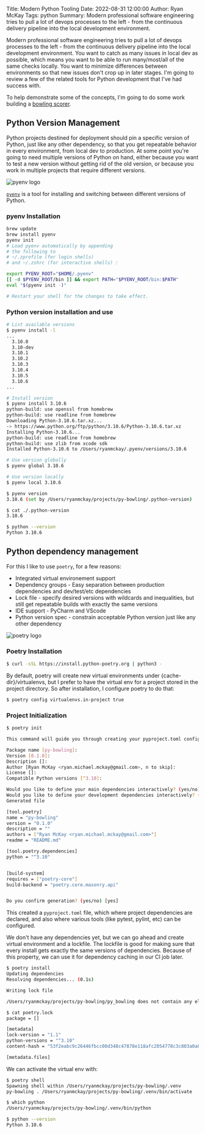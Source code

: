 Title: Modern Python Tooling
Date: 2022-08-31 12:00:00
Author: Ryan McKay
Tags: python
Summary: Modern professional software engineering tries to pull a lot of devops processes to the left - from the continuous delivery pipeline into the local development environment. 


Modern professional software engineering tries to pull a lot of devops processes to the left - from the continuous delivery pipeline into the local development environment. 
You want to catch as many issues in local dev as possible, which means you want to be able to run many/most/all of the same checks locally.
You want to minimize differences between environments so that new issues don't crop up in later stages.
I'm going to review a few of the related tools for Python development that I've had success with.

To help demonstrate some of the concepts, I'm going to do some work building a [bowling scorer](https://kata-log.rocks/bowling-game-kata).

## Python Version Management
Python projects destined for deployment should pin a specific version of Python, just like any other dependency, so that you get repeatable behavior in every environment, from local dev to production. 
At some point you're going to need multiple versions of Python on hand, either because you want to test a new version without getting rid of the old version, or because you work in multiple projects that require different versions.

![pyenv logo]({static}/images/pyenv-logo.png "pyenv")

[`pyenv`](https://github.com/pyenv/pyenv) is a tool for installing and switching between different versions of Python.
### pyenv Installation
``` bash
brew update
brew install pyenv
pyenv init
# Load pyenv automatically by appending
# the following to
# ~/.zprofile (for login shells)
# and ~/.zshrc (for interactive shells) :

export PYENV_ROOT="$HOME/.pyenv"
[[ -d $PYENV_ROOT/bin ]] && export PATH="$PYENV_ROOT/bin:$PATH"
eval "$(pyenv init -)"

# Restart your shell for the changes to take effect.
```

### Python version installation and use
``` bash
# List available versions
$ pyenv install -l
...
  3.10.0
  3.10-dev
  3.10.1
  3.10.2
  3.10.3
  3.10.4
  3.10.5
  3.10.6
...

# Install version
$ pyenv install 3.10.6
python-build: use openssl from homebrew
python-build: use readline from homebrew
Downloading Python-3.10.6.tar.xz...
-> https://www.python.org/ftp/python/3.10.6/Python-3.10.6.tar.xz
Installing Python-3.10.6...
python-build: use readline from homebrew
python-build: use zlib from xcode sdk
Installed Python-3.10.6 to /Users/ryanmckay/.pyenv/versions/3.10.6

# Use version globally
$ pyenv global 3.10.6

# Use version locally
$ pyenv local 3.10.6

$ pyenv version
3.10.6 (set by /Users/ryanmckay/projects/py-bowling/.python-version)

$ cat ./.python-version
3.10.6

$ python --version
Python 3.10.6
```

## Python dependency management
For this I like to use `poetry`, for a few reasons:  

* Integrated virtual environement support
* Dependency groups - Easy separation between production dependencies and dev/test/etc dependencies
* Lock file - specify desired versions with wildcards and inequalities, but still get repeatable builds with exactly the same versions
* IDE support - PyCharm and VScode
* Python version spec - constrain acceptable Python version just like any other dependency

![poetry logo]({static}/images/poetry-logo-origami.png "poetry")

### Poetry Installation
``` bash
$ curl -sSL https://install.python-poetry.org | python3 -
```
By default, poetry will create new virtual environments under {cache-dir}/virtualenvs, 
but I prefer to have the virtual env for a project stored in the project directory.
So after installation, I configure poetry to do that:
``` bash
$ poetry config virtualenvs.in-project true
```

### Project Initialization
``` bash
$ poetry init

This command will guide you through creating your pyproject.toml config.

Package name [py-bowling]:
Version [0.1.0]:
Description []:
Author [Ryan McKay <ryan.michael.mckay@gmail.com>, n to skip]:
License []:
Compatible Python versions [^3.10]:

Would you like to define your main dependencies interactively? (yes/no) [yes] no
Would you like to define your development dependencies interactively? (yes/no) [yes] no
Generated file

[tool.poetry]
name = "py-bowling"
version = "0.1.0"
description = ""
authors = ["Ryan McKay <ryan.michael.mckay@gmail.com>"]
readme = "README.md"

[tool.poetry.dependencies]
python = "^3.10"


[build-system]
requires = ["poetry-core"]
build-backend = "poetry.core.masonry.api"


Do you confirm generation? (yes/no) [yes]
```

This created a `pyproject.toml` file, which where project dependencies are declared, and also where various tools (like pytest, pylint, etc) can be configured.

We don't have any dependencies yet, but we can go ahead and create virtual environment and a lockfile. 
The lockfile is good for making sure that every install gets exactly the same versions of dependencies.
Because of this property, we can use it for dependency caching in our CI job later.
``` bash
$ poetry install
Updating dependencies
Resolving dependencies... (0.1s)

Writing lock file

/Users/ryanmckay/projects/py-bowling/py_bowling does not contain any element

$ cat poetry.lock
package = []

[metadata]
lock-version = "1.1"
python-versions = "^3.10"
content-hash = "53f2eabc9c26446fbcc00d348c47878e118afc2054778c3c803a0a8028af27d9"

[metadata.files]
```

We can activate the virtual env with:
``` bash
$ poetry shell
Spawning shell within /Users/ryanmckay/projects/py-bowling/.venv
py-bowling . /Users/ryanmckay/projects/py-bowling/.venv/bin/activate

$ which python
/Users/ryanmckay/projects/py-bowling/.venv/bin/python

$ python --version
Python 3.10.6
```